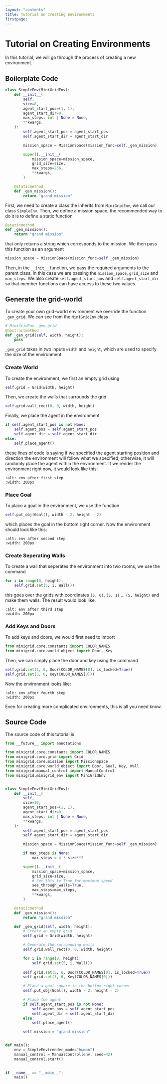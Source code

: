 ```yaml
---
layout: "contents"
title: Tutorial on Creating Environments
firstpage:
---
```


# Tutorial on Creating Environments

In this tutorial, we will go through the process of creating a new environment. 

## Boilerplate Code

```python
class SimpleEnv(MiniGridEnv):
    def __init__(
        self,
        size=8,
        agent_start_pos=(1, 1),
        agent_start_dir=0,
        max_steps: int | None = None,
        **kwargs,
    ):
        self.agent_start_pos = agent_start_pos
        self.agent_start_dir = agent_start_dir

        mission_space = MissionSpace(mission_func=self._gen_mission)

        super().__init__(
            mission_space=mission_space,
            grid_size=size,
            max_steps=256,
            **kwargs,
        )

    @staticmethod
    def _gen_mission():
        return "grand mission"
```

First, we need to create a class the inherits from `MiniGridEnv`, we call our class `SimpleEnv`. Then, we define a mission space, the recommended way to do it is to define a static function

```python
@staticmethod
def _gen_mission():
    return "grand mission"
```

that only returns a string which corresponds to the mission. We then pass this function as an argument

```python
mission_space = MissionSpace(mission_func=self._gen_mission)
```

Then, in the `__init__` function, we pass the required arguments to the parent class. In this case we are passing the `mission_space`, `grid_size` and `max_steps`. We also create `self.agent_start_pos` and `self.agent_start_dir` so that member functions can have access to these two values.

## Generate the grid-world

To create your own grid-world environment we override the function `_gen_grid`. We can see from the `MiniGridEnv` class 

```python
# MiniGridEnv._gen_grid
@abstractmethod
def _gen_grid(self, width, height):
    pass
```

`_gen_grid` takes in two inputs `width` and `height`, which are used to specify the size of the environment. 

### Create World

To create the environment, we first an empty grid using

```python
self.grid = Grid(width, height)
```

Then, we create the walls that surrounds the grid

```python
self.grid.wall_rect(0, 0, width, height)
```
Finally, we place the agent in the environment

```python
if self.agent_start_pos is not None:
    self.agent_pos = self.agent_start_pos
    self.agent_dir = self.agent_start_dir
else:
    self.place_agent()
```

these lines of code is saying if we specified the agent starting position and direction the environment will follow what we specified, otherwise, it will randomly place the agent within the environment. If we render the environment right now, it would look like this:

```{figure} ../../figures/tutorial_imgs/first_step.png
:alt: env after first step
:width: 200px
```

### Place Goal

To place a goal in the environment, we use the function

```python
self.put_obj(Goal(), width - 2, height - 2)
```

which places the goal in the bottom right corner. Now the environment should look like this:

```{figure} ../../figures/tutorial_imgs/second_step.png
:alt: env after second step
:width: 200px
```

### Create Seperating Walls

To create a wall that seperates the environment into two rooms, we use the command

```python
for i in range(0, height):
    self.grid.set(5, i, Wall())
```

this goes over the grids with coordinates `(5, 0)`, `(5, 1)` ... `(5, height)` and make them walls. The result would look like:

```{figure} ../../figures/tutorial_imgs/third_step.png
:alt: env after third step
:width: 200px
```

### Add Keys and Doors

To add keys and doors, we would first need to import

```python
from minigrid.core.constants import COLOR_NAMES
from minigrid.core.world_object import Door, Key
```

Then, we can simply place the door and key using the command


```python
self.grid.set(5, 6, Door(COLOR_NAMES[0], is_locked=True))
self.grid.set(3, 6, Key(COLOR_NAMES[0]))
```

Now the environment looks like:

```{figure} ../../figures/tutorial_imgs/fourth_step.png
:alt: env after fourth step
:width: 200px
```

Even for creating more complicated environments, this is all you need know.

## Source Code

The source code of this tutorial is

```python
from __future__ import annotations

from minigrid.core.constants import COLOR_NAMES
from minigrid.core.grid import Grid
from minigrid.core.mission import MissionSpace
from minigrid.core.world_object import Door, Goal, Key, Wall
from minigrid.manual_control import ManualControl
from minigrid.minigrid_env import MiniGridEnv


class SimpleEnv(MiniGridEnv):
    def __init__(
        self,
        size=10,
        agent_start_pos=(1, 1),
        agent_start_dir=0,
        max_steps: int | None = None,
        **kwargs,
    ):
        self.agent_start_pos = agent_start_pos
        self.agent_start_dir = agent_start_dir

        mission_space = MissionSpace(mission_func=self._gen_mission)

        if max_steps is None:
            max_steps = 4 * size**2

        super().__init__(
            mission_space=mission_space,
            grid_size=size,
            # Set this to True for maximum speed
            see_through_walls=True,
            max_steps=max_steps,
            **kwargs,
        )

    @staticmethod
    def _gen_mission():
        return "grand mission"

    def _gen_grid(self, width, height):
        # Create an empty grid
        self.grid = Grid(width, height)

        # Generate the surrounding walls
        self.grid.wall_rect(0, 0, width, height)

        for i in range(0, height):
            self.grid.set(5, i, Wall())
        
        self.grid.set(5, 6, Door(COLOR_NAMES[0], is_locked=True))
        self.grid.set(3, 6, Key(COLOR_NAMES[0]))

        # Place a goal square in the bottom-right corner
        self.put_obj(Goal(), width - 2, height - 2)

        # Place the agent
        if self.agent_start_pos is not None:
            self.agent_pos = self.agent_start_pos
            self.agent_dir = self.agent_start_dir
        else:
            self.place_agent()

        self.mission = "grand mission"


def main():
    env = SimpleEnv(render_mode="human")
    manual_control = ManualControl(env, seed=42)
    manual_control.start()

    
if __name__ == "__main__":
    main()
```
